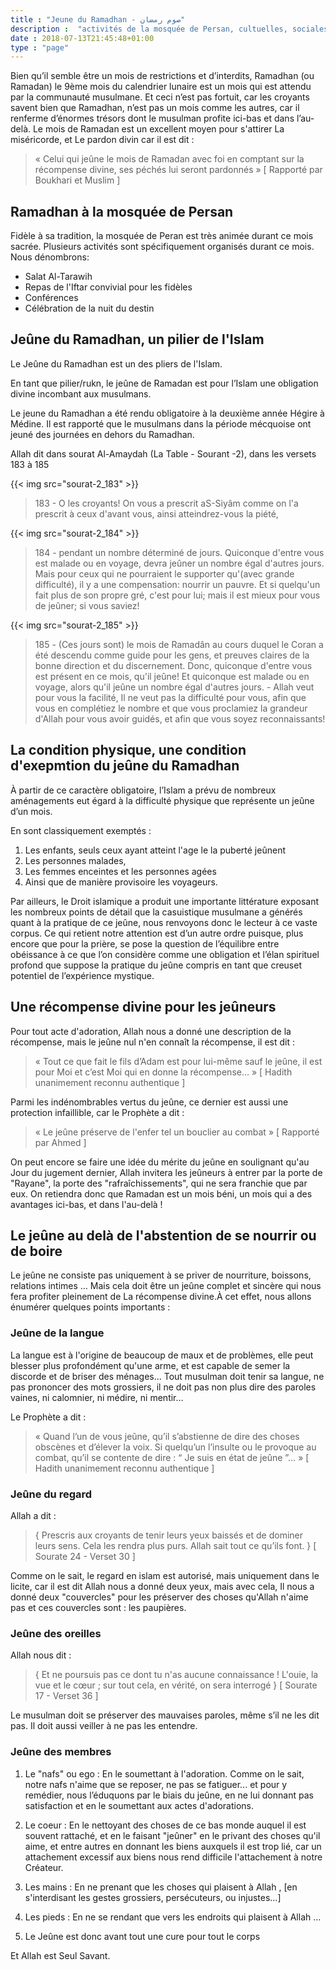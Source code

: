 ```yaml
---
title : "Jeune du Ramadhan - صوم رمضان"
description :  "activités de la mosquée de Persan, cultuelles, sociales, citoyennes et éducatifs"
date : 2018-07-13T21:45:48+01:00
type : "page"
---
```


Bien qu’il semble être un mois de restrictions et d’interdits, Ramadhan (ou
Ramadan) le 9ème mois du calendrier lunaire est un mois qui est attendu par la
communauté musulmane.  Et ceci n’est pas fortuit, car les croyants savent bien
que  Ramadhan, n’est pas un mois comme les autres, car il renferme d’énormes
trésors dont le musulman profite ici-bas et dans l’au-delà. Le mois de Ramadan
est un excellent moyen pour s'attirer La miséricorde, et Le pardon divin car il
est dit :

>« Celui qui jeûne le mois de Ramadan avec foi en comptant sur la récompense
>divine, ses péchés lui seront pardonnés » [ Rapporté par Boukhari et Muslim ]

## Ramadhan à la mosquée de Persan

Fidèle à sa tradition, la mosquée de Peran est très animée durant ce mois
sacrée. Plusieurs activités sont spécifiquement organisés durant ce mois. Nous dénombrons:

* Salat Al-Tarawih
* Repas de l'Iftar convivial pour les fidèles
* Conférences
* Célébration de la nuit du destin

## Jeûne du Ramadhan, un pilier de l'Islam

Le Jeûne du Ramadhan est un des pliers de l'Islam.

En tant que pilier/rukn, le jeûne de Ramadan est pour l’Islam une obligation
divine incombant aux musulmans.

Le jeune du Ramadhan a été rendu obligatoire à la deuxième année Hégire à
Médine. Il est rapporté que le musulmans dans la période mécquoise ont jeuné des
journées en dehors du Ramadhan.

Allah dit dans sourat Al-Amaydah (La Table - Sourant -2), dans les versets 183 à 185

{{< img src="sourat-2_183" >}}

> 183 -  O les croyants! On vous a prescrit aS-Siyâm comme on l'a prescrit à ceux
>d'avant vous, ainsi atteindrez-vous la piété,

{{< img src="sourat-2_184" >}}

> 184 - pendant un nombre déterminé de jours. Quiconque d'entre vous est malade ou en
>voyage, devra jeûner un nombre égal d'autres jours. Mais pour ceux qui ne
>pourraient le supporter qu'(avec grande difficulté), il y a une compensation:
>nourrir un pauvre. Et si quelqu'un fait plus de son propre gré, c'est pour lui;
>mais il est mieux pour vous de jeûner; si vous saviez!

{{< img src="sourat-2_185" >}}

> 185 - (Ces jours sont) le mois de Ramadân au cours duquel le Coran a été descendu
>comme guide pour les gens, et preuves claires de la bonne direction et du
>discernement. Donc, quiconque d'entre vous est présent en ce mois, qu'il jeûne!
>Et quiconque est malade ou en voyage, alors qu'il jeûne un nombre égal d'autres
>jours. - Allah veut pour vous la facilité, Il ne veut pas la difficulté pour
>vous, afin que vous en complétiez le nombre et que vous proclamiez la grandeur
>d'Allah pour vous avoir guidés, et afin que vous soyez reconnaissants!

## La condition physique, une condition d'exepmtion du jeûne du Ramadhan

À partir de ce caractère obligatoire, l’Islam a prévu de nombreux aménagements
eut égard à la difficulté physique que représente un jeûne d’un mois.

En sont classiquement exemptés :
1. Les enfants, seuls ceux ayant atteint l'age le la puberté jeûnent
2. Les personnes malades,
3. Les femmes enceintes et les personnes agées
4. Ainsi que de manière provisoire les voyageurs.

Par ailleurs, le Droit islamique a produit une importante littérature exposant
les nombreux points de détail que la casuistique musulmane a générés quant à la
pratique de ce jeûne, nous renvoyons donc le lecteur à ce vaste corpus. Ce qui
retient notre attention est d’un autre ordre puisque, plus encore que pour la
prière, se pose la question de l’équilibre entre obéissance à ce que l’on
considère comme une obligation et l’élan spirituel profond que suppose la
pratique du jeûne compris en tant que creuset potentiel de l’expérience
mystique.

## Une récompense divine pour les jeûneurs

Pour tout acte d'adoration, Allah  nous a donné une description de la
récompense, mais le jeûne nul n'en connaît la récompense, il est dit :

>«  Tout ce que fait le fils d’Adam est pour lui-même sauf le jeûne, il est pour
>Moi et c’est Moi qui en donne la récompense… » [ Hadith unanimement reconnu
>authentique ]

Parmi les indénombrables vertus du jeûne, ce dernier est aussi une protection
infaillible, car le Prophète  a dit :

>« Le jeûne préserve de l'enfer tel un bouclier au combat » [ Rapporté par Ahmed
>]

On peut encore se faire une idée du mérite du jeûne en soulignant qu'au Jour du
jugement dernier, Allah  invitera les jeûneurs à entrer par la porte de
"Rayane", la porte des "rafraîchissements", qui ne sera franchie que par eux. On
retiendra donc que Ramadan est un mois béni, un mois qui a des avantages
ici-bas, et dans l'au-delà !


## Le jeûne au delà de l'abstention de se nourrir ou de boire

Le jeûne ne consiste pas uniquement à se priver de nourriture, boissons,
relations intimes … Mais cela doit être un jeûne complet et sincère qui nous
fera profiter pleinement de La récompense divine.À cet effet, nous allons
énumérer quelques points importants :


### Jeûne de la langue

La langue est à l'origine de beaucoup de maux et de problèmes, elle peut blesser
plus profondément qu'une arme, et est capable de semer la discorde et de briser
des ménages... Tout musulman doit tenir sa langue, ne pas prononcer des mots
grossiers, il ne doit pas non plus dire des paroles vaines, ni calomnier, ni
médire, ni mentir…

Le Prophète  a dit :

>« Quand l’un de vous jeûne, qu’il s’abstienne de dire des choses obscènes et
>d’élever la voix. Si quelqu’un l’insulte ou le provoque au combat, qu’il se
>contente de dire : “ Je suis en état de jeûne ”… » [ Hadith unanimement reconnu
>authentique ]

### Jeûne du regard

Allah  a dit :

>{ Prescris aux croyants de tenir leurs yeux baissés et de dominer leurs sens.
>Cela les rendra plus purs. Allah sait tout ce qu’ils font. }  [ Sourate 24 -
>Verset 30 ]

Comme on le sait, le regard en islam est autorisé, mais uniquement dans le
licite, car il est dit Allah   nous a donné deux yeux, mais avec cela, Il
nous a donné deux "couvercles" pour les préserver des choses qu'Allah
n'aime pas et ces couvercles sont : les paupières.

### Jeûne des oreilles

Allah   nous dit :

>{  Et ne poursuis pas ce dont tu n'as aucune connaissance ! L'ouie, la vue et le
>cœur ; sur tout cela, en vérité, on sera interrogé } [ Sourate 17 - Verset 36 ]

Le musulman doit se préserver des mauvaises paroles, même s’il ne les dit pas.
Il doit aussi veiller à ne pas les entendre.

### Jeûne des membres

1. Le "nafs" ou ego : En le soumettant à l'adoration. Comme on le sait, notre nafs
n'aime que se reposer, ne pas se fatiguer... et pour y remédier, nous l’éduquons
par le biais du jeûne, en ne lui donnant pas satisfaction et en le soumettant
aux actes d'adorations.

2. Le coeur : En le nettoyant des choses de ce bas monde auquel il est souvent
rattaché, et en le faisant "jeûner" en le privant des choses qu'il aime, et
entre autres en donnant les biens auxquels il est trop lié, car un attachement
excessif aux biens nous rend difficile l'attachement à notre Créateur.

3. Les mains : En ne prenant que les choses qui plaisent à Allah , [en
s'interdisant les gestes grossiers, persécuteurs, ou injustes...]

4. Les pieds : En ne se rendant que vers les endroits qui plaisent à Allah …

5. Le Jeûne est donc avant tout une cure pour tout le corps

Et Allah est Seul Savant.
